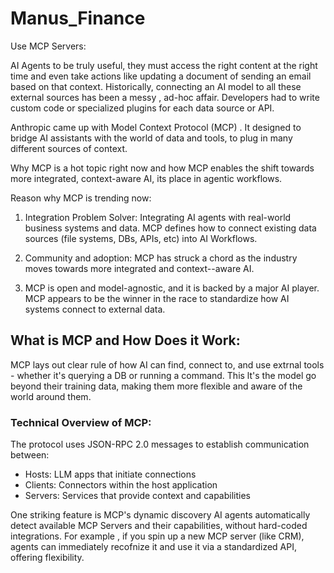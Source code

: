 # Manus_Finance

Use MCP Servers:

AI Agents to be truly useful, they must access the right content 
at the right time and even take actions like updating a document of sending an email
based on that context. Historically, connecting an AI model to all these external sources has been a messy
, ad-hoc affair. Developers had to write custom code or specialized plugins for each data source or API.


Anthropic came up with Model Context Protocol (MCP)
. It designed to bridge AI assistants with the world of data and tools, to plug in many different sources of context.

Why MCP is a hot topic right now and how MCP enables the shift towards more integrated, context-aware AI, its place in agentic workflows.


Reason why MCP is trending now:

1) Integration Problem Solver: Integrating AI agents with real-world business systems and data. MCP
defines how to connect existing data sources (file systems, DBs, APIs, etc) into AI Workflows.
   
2) Community and adoption: MCP has struck a chord as the industry moves towards more integrated and context--aware AI.

3) MCP is open and model-agnostic, and it is backed by a major AI player. MCP
appears to be the winner in the race to standardize how AI systems connect to external data.


## What is MCP and How Does it Work:

MCP lays out clear rule of how AI can find, connect to, and use extrnal tools - 
whether it's querying a DB or running a command. This lt's the model go beyond their training 
data, making them more flexible and aware of the world around them.

### Technical Overview of MCP:

The protocol uses JSON-RPC 2.0 messages to establish communication between:

* Hosts: LLM apps that initiate connections
* Clients: Connectors within the host application
* Servers: Services that provide context and capabilities

One striking feature is MCP's dynamic discovery  AI agents automatically detect
available MCP Servers and their capabilities, without hard-coded integrations. For example
, if you spin up a new MCP server (like CRM), agents can immediately recofnize it and use it
via a standardized API, offering flexibility.
